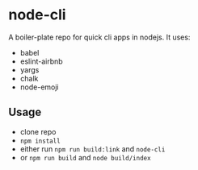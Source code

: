 # node-cli

A boiler-plate repo for quick cli apps in nodejs. It uses:
* babel
* eslint-airbnb
* yargs
* chalk
* node-emoji

## Usage
* clone repo
* `npm install`
* either run `npm run build:link` and `node-cli`
* or `npm run build` and `node build/index`
